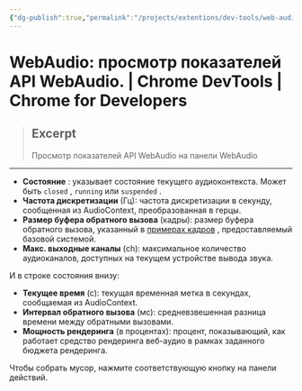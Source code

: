 ```yaml
---
{"dg-publish":true,"permalink":"/projects/extentions/dev-tools/web-audio/"}
---
```



# WebAudio: просмотр показателей API WebAudio.  |  Chrome DevTools  |  Chrome for Developers

> ## Excerpt
> Просмотр показателей API WebAudio на панели WebAudio

---

-   **Состояние** : указывает состояние текущего аудиоконтекста. Может быть `closed` , `running` или `suspended` .
-   **Частота дискретизации** (Гц): частота дискретизации в секунду, сообщенная из AudioContext, преобразованная в герцы.
-   **Размер буфера обратного вызова** (кадры): размер буфера обратного вызова, указанный в [примерах кадров](https://developer.mozilla.org/docs/Web/API/Web_Audio_API/Basic_concepts_behind_Web_Audio_API#audio_buffers_frames_samples_and_channels) , предоставляемый базовой системой.
-   **Макс. выходные каналы** (ch): максимальное количество аудиоканалов, доступных на текущем устройстве вывода звука.

И в строке состояния внизу:

-   **Текущее время** (с): текущая временная метка в секундах, сообщаемая из AudioContext.
-   **Интервал обратного вызова** (мс): средневзвешенная разница времени между обратными вызовами.
-   **Мощность рендеринга** (в процентах): процент, показывающий, как работает средство рендеринга веб-аудио в рамках заданного бюджета рендеринга.

Чтобы собрать мусор, нажмите соответствующую кнопку на панели действий. 